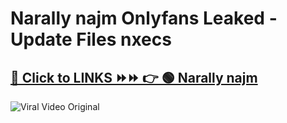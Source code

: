 
 # Narally najm Onlyfans Leaked - Update Files nxecs

## <h2><a href="https://clipsfans.com/Narally_najm&ref=git">🔗 Click to LINKS ⏩⏩ 👉 🟢 Narally najm </a></h2>

<a href="https://clipsfans.com/Narally_najm&ref=git" rel="nofollow" data-target="animated-image.originalLink"><img src="https://i.ibb.co.com/xMMVF88/686577567.gif" alt="Viral Video Original" style="max-width: 100%; display: inline-block;" data-target="animated-image.originalImage"></a>

